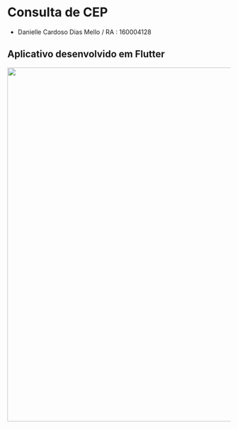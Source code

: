 # Consulta de CEP

* Danielle Cardoso Dias Mello / RA : 160004128

## Aplicativo desenvolvido em Flutter




<p align="center">
    <img src="https://github.com/viniciusburza/Flutter/blob/master/consulta_de_cep/images/consulta_de_cep.png" width="800"/>
</p>

